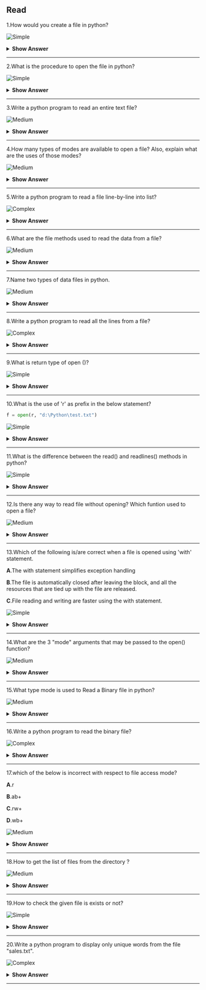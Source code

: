 ## Read

1.How would you create a file in python?

![Simple](https://github.com/revaturelabs/interviewquestions/blob/dev/ComplexityTags/simple%20(2).svg)

<details><summary><b>Show Answer</b></summary>

> - In python, we use `open()` built-in function to create a file.
	
```python
open("myfile.txt","W+")
```
> - If `myfile.txt` exists, the file would be opened. If not, it will create a file and open the created file.
	
**Note**: Files will be created within the current directory (the directory wherever your Python code runs).

</details>

---

2.What is the procedure to open the file in python?

![Simple](https://github.com/revaturelabs/interviewquestions/blob/dev/ComplexityTags/simple%20(2).svg)

<details><summary><b>Show Answer</b></summary>

> We can use the same code that we use to create a file.
	
```python	
open("myfile.txt","r") as fObj6.
```
	
</details>

---

3.Write a python program to read an entire text file?

![Medium](https://github.com/revaturelabs/interviewquestions/blob/dev/ComplexityTags/Medium%20(2).svg)

<details><summary><b>Show Answer</b></summary>

> Consider you have some **.txt file**, the following code is used to read that text file.

```python
def file_read(fname):
    txt = open(fname)
    print(txt.read())
file_read('test.txt')
```

</details>

---

4.How many types of modes are available to open a file? Also, explain what are the uses of those modes?

![Medium](https://github.com/revaturelabs/interviewquestions/blob/dev/ComplexityTags/Medium%20(2).svg)

<details><summary><b>Show Answer</b></summary>

> - There are four different methods(modes) to open a file,
  
> i)"r" - Read - Default value. Opens a file for reading, ans shows error if the file does not exist.

> ii)"a" - Append - Opens a file for appending, and creates the file if it does not exist.

> iii)"w" - Write - Opens a file for writing, and creates the file if it does not exist.

> iv)"x" - Create - Creates the specified file, and returns an error if the file exists.

</details>

---

5.Write a python program to read a file line-by-line into list?

![Complex](https://github.com/revaturelabs/interviewquestions/blob/dev/ComplexityTags/Complex%20(2).svg)

<details><summary><b>Show Answer</b></summary>

```python
with open("myFile.txt") as fObj:
    liData = fObj.readlines()
    print(liData)
```

> - Each line within the file is saved as one part in the list. The size of the list remains same as the range of the lines lies within the file.
> - Once the file content is read within the list, we simply need to loop over every element within the list and perform the desired operation.

</details>

---

6.What are the file methods used to read the data from a file?

![Medium](https://github.com/revaturelabs/interviewquestions/blob/dev/ComplexityTags/Medium%20(2).svg)

<details><summary><b>Show Answer</b></summary>

> There are three methods in python to read data from file,

> 1.read(chars): In python, read() method is used to read the specified number of characters from the current position.

> 2.readline(): This method reads the characters starting from the current reading position to a newline character.

> 3.readlines(): This method reads all lines until the end of file and returns a list object.

</details>

---

7.Name two types of data files in python.

![Medium](https://github.com/revaturelabs/interviewquestions/blob/dev/ComplexityTags/Medium%20(2).svg)

<details><summary><b>Show Answer</b></summary>

> In python, we have two types of data files,

> i)Text File-A document that consists of human readable characters, which might be opened by any text editor. 

> ii)Binary File- contains non-human readable characters and symbols, that requires specific programs to access its contents.

</details>

---

8.Write a python program to read all the lines from a file?

![Complex](https://github.com/revaturelabs/interviewquestions/blob/dev/ComplexityTags/Complex%20(2).svg)

<details><summary><b>Show Answer</b></summary>

> To read all the lines from the file, we have so many methods. Following is one of the method.

```python
L = ["Welcome\n", "to\n", "my\n","world\n"]
file1 = open('text.txt', 'w')
file1.writelines(L)
file1.close()
file1 = open('text.txt', 'r')
Lines = file1.readlines()
count = 0
for line in Lines:
	count += 1
	print("Line{}: {}".format(count, line.strip()))

```

**Output**:

Line1: Welcome

Line2: to

Line3: my

Line4: world

</details>

---

9.What is return type of open ()?

![Simple](https://github.com/revaturelabs/interviewquestions/blob/dev/ComplexityTags/simple%20(2).svg)

<details><summary><b>Show Answer</b></summary>

> open() method returns a bool value indicating whether the file is opened or some error has occurred. 

</details>

---

10.What is the use of 'r' as prefix in the below statement?  

```python   
f = open(r, "d:\Python\test.txt")
```

![Simple](https://github.com/revaturelabs/interviewquestions/blob/dev/ComplexityTags/simple%20(2).svg)

<details><summary><b>Show Answer</b></summary>

```python
f = open(r, "d:\Python\test.txt")
```

> In the above program, 'r' makes the string as raw string, which means, there is no special character in the string.

</details>

---

11.What is the difference between the read() and readlines() methods in python?

![Simple](https://github.com/revaturelabs/interviewquestions/blob/dev/ComplexityTags/simple%20(2).svg)

<details><summary><b>Show Answer</b></summary>

> - The read() method returns the file's entire contents as a single string value.
> - The readlines() method returns a list of strings, where each string is a line from the file contents.

</details>

---

12.Is there any way to read file without opening? Which funtion used to open a file?

![Medium](https://github.com/revaturelabs/interviewquestions/blob/dev/ComplexityTags/Medium%20(2).svg)

<details><summary><b>Show Answer</b></summary>

> - No,we can't able to read file without opening.
> - If you want to read a file, open the file first then, use open() function to open a file.
  
</details>

---

13.Which of the following is/are correct when a file is opened using 'with' statement.

**A**.The with statement simplifies exception handling

**B**.The file is automatically closed after leaving the block, and all the resources that are tied up with the file are released.

**C**.File reading and writing are faster using the with statement.

![Simple](https://github.com/revaturelabs/interviewquestions/blob/dev/ComplexityTags/simple%20(2).svg)

<details><summary><b>Show Answer</b></summary>

> Option A and B are the correct statements.

<details><summary><b>Explanation</b></summary>

> - The with statement simplifies exception handling by encapsulating common preparation and cleanup tasks.
> - This additionally ensures that a file is automatically closed when leaving the block.
> - As the file is closed automatically, it ensures that each one the resources that are bound with the file are released.

</details>
</details>

---

14.What are the 3 "mode" arguments that may be passed to the open() function?

![Medium](https://github.com/revaturelabs/interviewquestions/blob/dev/ComplexityTags/Medium%20(2).svg)

<details><summary><b>Show Answer</b></summary>

> - 'r','w' and 'a' are the three mode arguments that can be passed to the open() function.

> i) 'r'-it's used for read mode.

> ii) 'w'-it's used for write mode.

> iii) 'a'-this is used for an append mode.

</details>

---

15.What type mode is used to Read a Binary file in python?

![Medium](https://github.com/revaturelabs/interviewquestions/blob/dev/ComplexityTags/Medium%20(2).svg)

<details><summary><b>Show Answer</b></summary>

> In python, we can use **rb** mode in the *open()* function to read a binary file.

</details>

---

16.Write a python program to read the binary file?

![Complex](https://github.com/revaturelabs/interviewquestions/blob/dev/ComplexityTags/Complex%20(2).svg)

<details><summary><b>Show Answer</b></summary>

```python
f = open('C:\img.png', 'rb') # opening a binary file
content = f.read() # reading all lines
print(content)
f.close()
```

> Using 'rb' mode, we can read the binary file in python.

</details>

---

17.which of the below is incorrect with respect to file access mode?

**A**.r

**B**.ab+

**C**.rw+

**D**.wb+

![Medium](https://github.com/revaturelabs/interviewquestions/blob/dev/ComplexityTags/Medium%20(2).svg)

<details><summary><b>Show Answer</b></summary>

> Option c .rw+

<details><summary><b>Explanation</b></summary>

> r: This mode opens an existing file as read-only mode. The file pointer exists at the beginning.

> ab+:This mode is used to open a file to append and read, both in binary format.

> wb+: This is used to open the file to write and read, both in binary format.

</details>
</details>

---

18.How to get the list of files from the directory ?

![Medium](https://github.com/revaturelabs/interviewquestions/blob/dev/ComplexityTags/Medium%20(2).svg)

<details><summary><b>Show Answer</b></summary>

> **os.listdir()** - This method is used to get all the files from the particular directory.

</details>

---

19.How to check the given file is exists or not?

![Simple](https://github.com/revaturelabs/interviewquestions/blob/dev/ComplexityTags/simple%20(2).svg)

<details><summary><b>Show Answer</b></summary>

> Use the **os.path.isfile('file_path')** function to see whether a file exists. Pass the file name or file path to the current perform as associate degree argument. This returns True if a file is present in the given path. Otherwise, it returns False.

</details>

---

20.Write a python program to display only unique words from the file "sales.txt".

![Complex](https://github.com/revaturelabs/interviewquestions/blob/dev/ComplexityTags/Complex%20(2).svg)

<details><summary><b>Show Answer</b></summary>

```python
f = open("sales.txt", "r")
d = f.read()
d = d.split()
str = " "
m = []
for i in d:
  if i not in str:
       str=str+i
       print(i, end=" ")
f.close()
```

</details>

----
